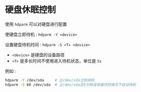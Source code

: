 # 硬盘休眠控制

使用 `hdparm` 可以对硬盘进行配置

使硬盘立即待机 : `hdparm -Y <device>`

设置硬盘待机时间 : `hdparm -S <T> <device>`

* `<device>` 是硬盘的设备路径
* `<T>` 是多长时间不使用进入待机状态，单位是 `5s`

例如 : 
```bash
hdparm -Y /dev/sda     # 让/dev/sda立刻待机
hdparm -S 60 /dev/sda  # 让/dev/sda在5分钟没有操作的情况下自动待机
```